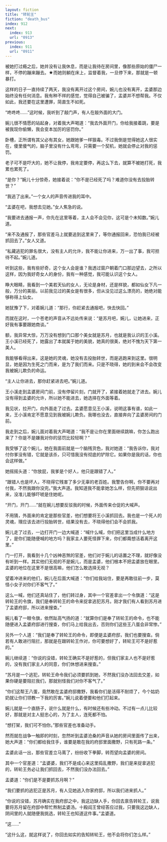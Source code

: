 ```yaml
---
layout: fiction
title: "转轮王"
fiction: "death_bus"
index: 912
next:
  index: 913
  url: "0913"
previous:
  index: 911
  url: "0911"
---
```

被她打过瘾之后，她并没有让我休息，而是让我待在房间里，像那些原始的僵尸一样，不停的蹦来蹦去。★而她则躺在床上，监督着我，一旦停下来，那就是一顿暴打。

这样的日子一直持续了两天，我没有离开过这个房间，婉儿也没有离开，孟婆那边始终没有任何消息。我有种不祥的感觉，觉得自己被骗了，孟婆并不想帮我。不仅如此，我还要在这里遭罪，简直生不如死。

“咚咚咚……”这时候，我听到了敲门声，有人在敲外面的大门。

婉儿很不情愿的站起身，对着我大声喝道：“我去外面开门，你给我接着跳，要是被我现你偷懒，我会变本加厉的惩罚你。”

卧槽，正所谓有其父必有其女，她跟她爹一样狠毒。不过我倒是觉得她这人很实在，傻里傻气的，脑子里没有什么弯弯，只需要一个契机，她就会停止对我的惩罚。

老子可不是吓大的，她不让我停，我肯定要停，再这么下去，就算不被她打死，我累也累死了。

“是你？”婉儿十分惊奇，她接着说：“你不是已经死了吗？难道你没有去投胎转世？”

“我逃了出来。”一个女人的声音传进我的耳中。

“孟婆在吧，我想去见她。”女人焦急的说。

“我要进去通报一声，你先在这里等着，主人会不会见你，这可是个未知数。”婉儿道。

“来不及通报了，那些官差马上就要追到这里来了，等你通报回来，恐怕我已经被抓回去了。”女人又道。

“私藏逃犯的罪名很大，没有主人的允许，我不能让你进来，万一出了事，我可担待不起。”婉儿道。

听到这些，我有些好奇，这个女人会是谁？我透过窗户朝着门口那边望去，之所以这样，因为我好奇女人的身份，我有一种感觉，我可能认识这个女人。

睁大眼睛，我看到一个美若天仙的女人，无论是身材，还是样貌，都如仙女下凡一般，万分的美丽。以前我见过的美女是有很多，但从没见过这么漂亮的，她绝对能够称得上仙女。

她犹豫了下，对着婉儿道：“那行，你赶紧去通报吧，快去快回。”

而就在这时，一个苍老的声音从不远处传来说：“是苏月吧，婉儿，让她进来，正好我有事要跟她商谈。”

额，我异常大惊，万万没有想到门口那个美女就是苏月，也就是我认识的王小溪。王小溪已经死了，她露出了本就属于她的美貌，她真的很美，绝对不愧为天下第一美人。

我能够看得出来，这是她的灵魂，她没有去投胎转世，而是逃跑来到这里。很明显，她是因为生死之门而来，是为了我们而来。只是不晓得，她的到来会不会改变我被婉儿欺负的命运。

“主人让你进去，那你赶紧进去吧。”婉儿道。

王小溪走到孟婆房间门前，没有停留片刻，门就开了，紧接着她就走了进去。婉儿没有得到孟婆的允许，所以她不能进去，她选择在外面等着。

我见状，拉开门，向外面走了过去。孟婆愿意见王小溪，说明这事有谱，如此一来，王小溪肯定不愿意见到我被婉儿欺负。我哪也没去，直接奔向了孟婆房间的门前。

我走到之后，婉儿面对着我大声喝道：“我不是让你在里面继续跳嘛，你怎么跑出来了？你是不是嫌我对你的惩罚比较轻啊？”

我受够了这个婉儿，她在我面前就是一个脑残货色，我对她道：“我告诉你，我对付你爹没有错，它就是该杀，只可惜我没有彻底的铲除它。如果你是我的话，你也会这样做。”

她摇摇头道：“你放屁，我爹是个好人，他只是跟错了人。”

“跟错人也是坏人，不晓得它残害了多少无辜的老百姓。我警告你啊，你不要再对付我，不然我跟你没完。”我大声道。我知道我不能拿她怎么样，但先把狠话说出来，没准儿能够吓唬是住她呢。

“开门，开门……”就在婉儿想要反驳我的时候，外面传来仓促的大喊声。

不用猜，外面来的肯定是那些官差，他们想要将王小溪抓回去。我也是一个死人的灵魂，理应该去进行投胎转世，结果没有去，不晓得他们会不会抓我。

婉儿走了过去，一边打开门一边大喊道：“喊什么喊，你们把这里当成什么地方了，是你们能随便喊的地方吗？我家主人要死怪罪下来，你们都甭想活着离开这里。”

门一打开，我看到十几个凶神恶煞的官差，他们对于婉儿的话置之不理，就好像没有听到一样。其实他们无视的不是婉儿，而是孟婆，他们根本不把孟婆放在眼里。孟婆的地位在这里不是很高嘛，他们怎么敢选择无视？

望着冲进来的他们，婉儿在后面大喊道：“你们给我站住，要是再敢往前一步，莫怪小女子对你们不客气了。”

这么一喊，他们还真站住了，他们转过身，其中一个官差拿出一个令旗道：“这是转轮王的令旗，我们是奉转轮王的命令来捉拿逃犯苏月。刚才我们有人看到苏月进了孟婆府邸，所以进来搜查。”

婉儿看了一眼令旗，依然趾高气扬的道：“就算你们是奉了转轮王的命令，也不能随便进入孟婆府邸进行搜查，你们马上给我出去，否则你们这些王八蛋会非常惨。”

另外一个人道：“我们是奉了转轮王的命令，即便是孟婆府邸，我们也要搜查。倘若有人敢进行阻拦，那就是在跟转轮王作对，你可要想好了，转轮王可不是好惹的。”

婉儿继续道：“你说的没错，转轮王确实不是好惹的，但我们家主人也不是好惹的，没有我们家主人的同意，你们休想进来搜查。”

“苏月是一个逃犯，转轮王命令我们必须要抓到她，不然我们没办法回去交差，如果你硬是要阻拦我们，那就别怪我们对你不客气了。”

“你们这帮王八蛋，竟然敢在孟婆府邸撒野，我看你们是活得不耐烦了，今个姑奶奶就让你们领教一下我的厉害。”婉儿说着便要和他们打起来。

婉儿就是一个直肠子，说什么就是什么，有时候还有些冲动。不过有一点儿比较好，那就是对主人挺忠心的，为了主人，连死都不怕。

“想打架，我们可不怕你。”那些官差也准备动手。

然而就在战争一触即的时刻，忽然听到孟婆沧桑的声音从她的房间里面传了出来，她大声道：“你们都给我住手，谁要是敢在我的府邸里面撒野，只有死路一条。”

孟婆此话一出，那些官差立马蔫了，纷纷收下拳脚，转而望向孟婆的房间。

其中一个官差道：“孟婆婆，我们不是成心来这里捣乱撒野，我们是来捉拿逃犯的，转轮王务必让我们抓回去，不然我们没办法回去。”

孟婆道：“你们是不是要抓苏月啊？”

“我们要抓的逃犯正是苏月，有人见她逃入你家府邸，所以我们进来抓人。”

“你说的没错，苏月确实在我府邸之中，我这边缺人手，你回去禀告转轮王，说我要将苏月留在府邸中帮忙熬制孟婆汤。十殿阎王曾经答应过我，只要我这边缺人，阴间里的人就随便我挑选，转轮王也知道这件事。”孟婆道。

“这……”

“这什么这，就这样说了，你回去如实的告知转轮王，他不会将你们怎么样。”